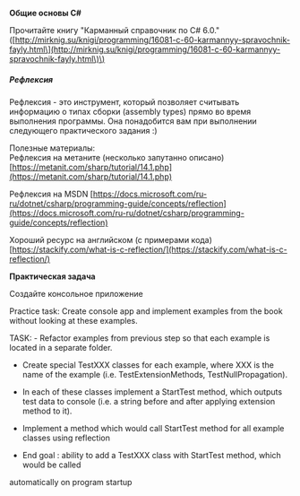 **Общие основы C\#**

Прочитайте книгу "Карманный справочник по C\# 6.0." \([http://mirknig.su/knigi/programming/16081-c-60-karmannyy-spravochnik-fayly.html\](http://mirknig.su/knigi/programming/16081-c-60-karmannyy-spravochnik-fayly.html\)\)

##### Рефлексия

Рефлексия - это инструмент, который позволяет считывать информацию о типах сборки \(assembly types\) прямо во время выполнения программы. Она понадобится вам при выполнении следующего практического задания :\)

Полезные материалы:  
Рефлексия на метаните \(несколько запутанно описано\) [https://metanit.com/sharp/tutorial/14.1.php](https://metanit.com/sharp/tutorial/14.1.php)

Рефлексия на MSDN [https://docs.microsoft.com/ru-ru/dotnet/csharp/programming-guide/concepts/reflection](https://docs.microsoft.com/ru-ru/dotnet/csharp/programming-guide/concepts/reflection)

Хороший ресурс на английском \(с примерами кода\) [https://stackify.com/what-is-c-reflection/](https://stackify.com/what-is-c-reflection/)



**Практическая задача**

Создайте консольное приложение



Practice task: Create console app and implement examples from the book without looking at these examples.

TASK: - Refactor examples from previous step so that each example is located in a separate folder.

* Create special TestXXX classes for each example, where XXX is the name of the example \(i.e. TestExtensionMethods, TestNullPropagation\).

* In each of these classes implement a StartTest method, which outputs test data to console \(i.e. a string before and after applying extension method to it\).

* Implement a method which would call StartTest method for all example classes using reflection

* End goal : ability to add a TestXXX class with StartTest method, which would be called

automatically on program startup

